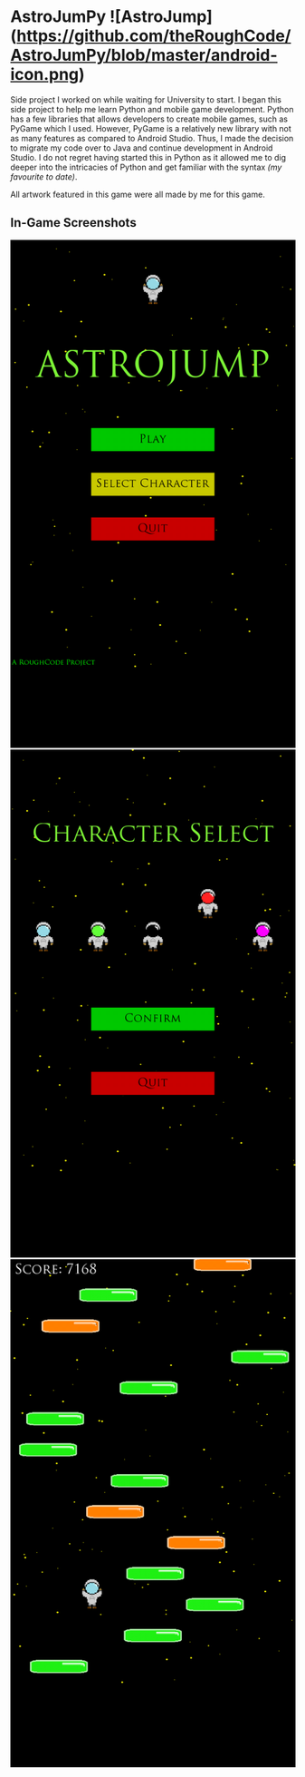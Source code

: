 # AstroJumPy ![AstroJump] (https://github.com/theRoughCode/AstroJumPy/blob/master/android-icon.png)

Side project I worked on while waiting for University to start.  I began this side project to help me learn Python and mobile game development.  Python has a few libraries that allows developers to create mobile games, such as PyGame which I used.  However, PyGame is a relatively new library with not as many features as compared to Android Studio.  Thus, I made the decision to migrate my code over to Java and continue development in Android Studio.  I do not regret having started this in Python as it allowed me to dig deeper into the intricacies of Python and get familiar with the syntax *(my favourite to date)*.

All artwork featured in this game were all made by me for this game.  

## In-Game Screenshots
![](https://github.com/theRoughCode/AstroJumPy/blob/master/screenshots/Screenshot_20170131-231739.png "Main Menu")
![](https://github.com/theRoughCode/AstroJumPy/blob/master/screenshots/Screenshot_20170131-231804.png "Character Select")
![](https://github.com/theRoughCode/AstroJumPy/blob/master/screenshots/Screenshot_20170131-232019.png "In Game")
